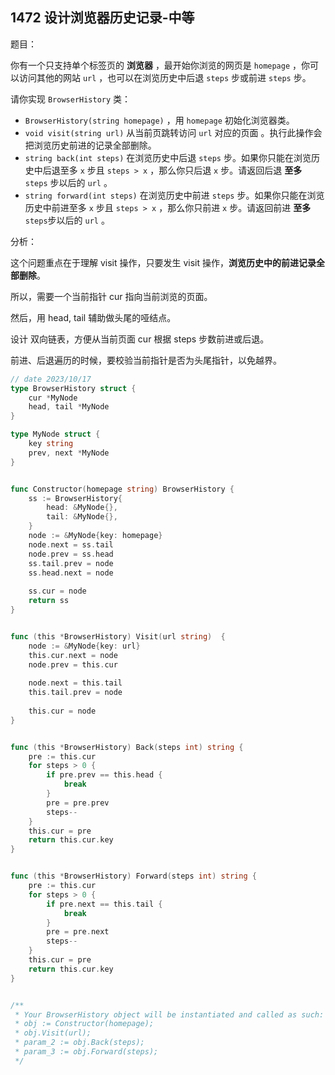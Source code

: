 ## 1472 设计浏览器历史记录-中等

题目：

你有一个只支持单个标签页的 **浏览器** ，最开始你浏览的网页是 `homepage` ，你可以访问其他的网站 `url` ，也可以在浏览历史中后退 `steps` 步或前进 `steps` 步。

请你实现 `BrowserHistory` 类：

- `BrowserHistory(string homepage)` ，用 `homepage` 初始化浏览器类。
- `void visit(string url)` 从当前页跳转访问 `url` 对应的页面 。执行此操作会把浏览历史前进的记录全部删除。
- `string back(int steps)` 在浏览历史中后退 `steps` 步。如果你只能在浏览历史中后退至多 `x` 步且 `steps > x` ，那么你只后退 `x` 步。请返回后退 **至多** `steps` 步以后的 `url` 。
- `string forward(int steps)` 在浏览历史中前进 `steps` 步。如果你只能在浏览历史中前进至多 `x` 步且 `steps > x` ，那么你只前进 `x` 步。请返回前进 **至多** `steps`步以后的 `url` 。



分析：

这个问题重点在于理解 visit 操作，只要发生 visit 操作，**浏览历史中的前进记录全部删除**。

所以，需要一个当前指针 cur 指向当前浏览的页面。

然后，用 head, tail 辅助做头尾的哑结点。

设计 双向链表，方便从当前页面 cur 根据 steps 步数前进或后退。

前进、后退遍历的时候，要校验当前指针是否为头尾指针，以免越界。

```go 
// date 2023/10/17
type BrowserHistory struct {
    cur *MyNode
    head, tail *MyNode
}

type MyNode struct {
    key string
    prev, next *MyNode
}


func Constructor(homepage string) BrowserHistory {
    ss := BrowserHistory{
        head: &MyNode{},
        tail: &MyNode{},
    }
    node := &MyNode{key: homepage}
    node.next = ss.tail
    node.prev = ss.head
    ss.tail.prev = node
    ss.head.next = node
  
    ss.cur = node
    return ss
}


func (this *BrowserHistory) Visit(url string)  {
    node := &MyNode{key: url}
    this.cur.next = node
    node.prev = this.cur
  
    node.next = this.tail
    this.tail.prev = node
  
  	this.cur = node
}


func (this *BrowserHistory) Back(steps int) string {
    pre := this.cur
    for steps > 0 {
        if pre.prev == this.head {
            break
        }
        pre = pre.prev
        steps--
    }
    this.cur = pre
    return this.cur.key
}


func (this *BrowserHistory) Forward(steps int) string {
    pre := this.cur
    for steps > 0 {
        if pre.next == this.tail {
            break
        }
        pre = pre.next
        steps--
    }
    this.cur = pre
    return this.cur.key
}


/**
 * Your BrowserHistory object will be instantiated and called as such:
 * obj := Constructor(homepage);
 * obj.Visit(url);
 * param_2 := obj.Back(steps);
 * param_3 := obj.Forward(steps);
 */
```

